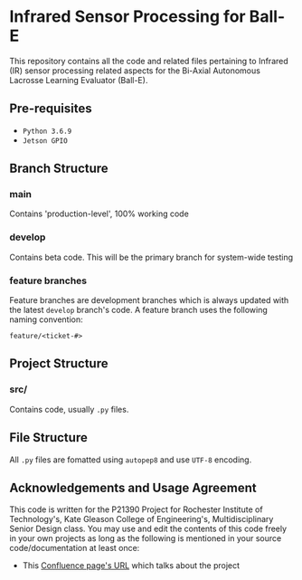 # Infrared Sensor Processing for Ball-E

This repository contains all the code and related files pertaining to Infrared (IR) sensor processing related aspects for the Bi-Axial Autonomous Lacrosse Learning Evaluator (Ball-E).

## Pre-requisites
* `Python 3.6.9`
* `Jetson GPIO`

## Branch Structure

### main
Contains 'production-level', 100% working code

### develop
Contains beta code. This will be the primary branch for system-wide testing

### feature branches
Feature branches are development branches which is always updated with the latest `develop` branch's code. A feature branch uses the following naming convention:

`feature/<ticket-#>`

## Project Structure

### src/
Contains code, usually `.py` files.

## File Structure

All `.py` files are fomatted using `autopep8` and use `UTF-8` encoding.

## Acknowledgements and Usage Agreement
This code is written for the P21390 Project for Rochester Institute of Technology's, Kate Gleason College of Engineering's, Multidisciplinary Senior Design class. You may use and edit the contents of this code freely in your own projects as long as the following is mentioned in your source code/documentation at least once:
* This [Confluence page's URL](https://wiki.rit.edu/display/MSDShowcase/P21390+Bi-Axial+Autonomous+Lacrosse+Learning+Evaluator) which talks about the project

